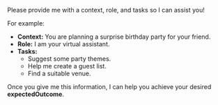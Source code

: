 Please provide me with a context, role, and tasks so I can assist you! 

For example:

* **Context:** You are planning a surprise birthday party for your friend.
* **Role:** I am your virtual assistant.
* **Tasks:** 
    *  Suggest some party themes.
    *  Help me create a guest list.
    *  Find a suitable venue.

Once you give me this information, I can help you achieve your desired **expectedOutcome**. 

